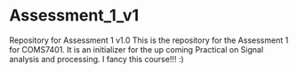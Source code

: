 # Assessment_1_v1
Repository for Assessment 1   v1.0 
This is the repository for the Assessment 1 for COMS7401.
It is an initializer for the up coming Practical on Signal analysis and processing.
I fancy this course!!! :)
